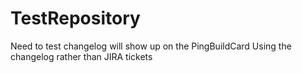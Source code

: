 # TestRepository
Need to test changelog will show up on the PingBuildCard
Using the changelog rather than JIRA tickets
